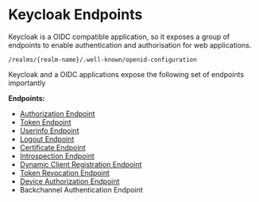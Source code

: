 # Keycloak Endpoints

Keycloak is a OIDC compatible application, so it exposes a group of endpoints to enable authentication and authorisation for web applications.

`/realms/{realm-name}/.well-known/openid-configuration`

Keycloak and a OIDC applications expose the following set of endpoints importantly

__Endpoints:__

- [Authorization Endpoint](/docs/keycloak_endpoints/API_Authorization_Endpoint.md)
- [Token Endpoint](/docs/keycloak_endpoints/API_Token_Endpoint.md)
- [Userinfo Endpoint](/docs/keycloak_endpoints/API_Userinfo_Endpoint.md)
- [Logout Endpoint](/docs/keycloak_endpoints/API_Logout_Endpoint.md)
- [Certificate Endpoint](/docs/keycloak_endpoints/API_Certificate_Endpoint.md)
- [Introspection Endpoint](/docs/keycloak_endpoints/API_Introspection_Endpoint.md)
- [Dynamic Client Registration Endpoint](/docs/keycloak_endpoints/API_Dynamic_Client_Registration_Endpoint.md)
- [Token Revocation Endpoint](/docs/keycloak_endpoints/API_Token_Revocation_Endpoint.md)
- [Device Authorization Endpoint](/docs/keycloak_endpoints/API_Device_Authorization_Endpoint.md)
- Backchannel Authentication Endpoint
